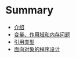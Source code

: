 # Summary

* [介绍](README.md)
* [变量、作用域和内存问题](bian-liang-3001-zuo-yong-yu-he-nei-cun-guan-li.md)
* [引用类型](chapter1.md)
* [面向对象的程序设计](mian-xiang-dui-xiang-de-cheng-xu-she-ji.md)



